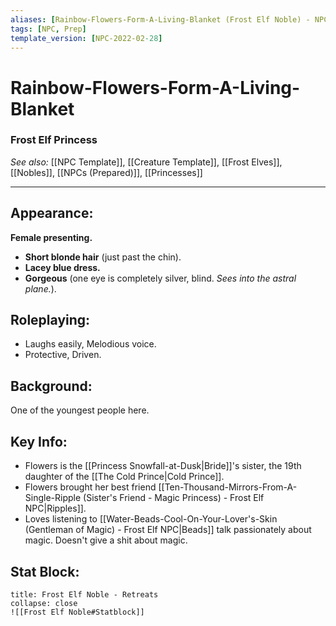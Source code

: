 ```yaml
---
aliases: [Rainbow-Flowers-Form-A-Living-Blanket (Frost Elf Noble) - NPC, Flowers]
tags: [NPC, Prep]
template_version: [NPC-2022-02-28]
---
```

# Rainbow-Flowers-Form-A-Living-Blanket 
### Frost Elf Princess
*See also:* [[NPC Template]], [[Creature Template]], [[Frost Elves]], [[Nobles]], [[NPCs (Prepared)]], [[Princesses]]
___
## **Appearance**: 
**Female presenting.**
- **Short blonde hair** (just past the chin).
- **Lacey blue dress.**
- **Gorgeous** (one eye is completely silver, blind. *Sees into the astral plane.*).

## **Roleplaying**:
- Laughs easily, Melodious voice.
- Protective, Driven.

## **Background**: 
One of the youngest people here.

## **Key Info**:
- Flowers is the [[Princess Snowfall-at-Dusk|Bride]]'s sister, the 19th daughter of the [[The Cold Prince|Cold Prince]].
- Flowers brought her best friend [[Ten-Thousand-Mirrors-From-A-Single-Ripple (Sister's Friend - Magic Princess) - Frost Elf NPC|Ripples]].
- Loves listening to [[Water-Beads-Cool-On-Your-Lover's-Skin (Gentleman of Magic) - Frost Elf NPC|Beads]] talk passionately about magic. Doesn't give a shit about magic.

## **Stat Block**: 
```ad-bug
title: Frost Elf Noble - Retreats
collapse: close
![[Frost Elf Noble#Statblock]]
```